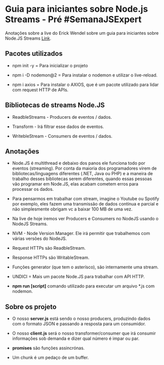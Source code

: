 # Guia para iniciantes sobre Node.js Streams - Pré #SemanaJSExpert

Anotações sobre a live do Erick Wendel sobre um guia para iniciantes sobre Node.JS Streams [Link](https://youtu.be/r-33Hhbvr1M).

## Pacotes utilizados

- npm init -y = Para inicializar o projeto

- npm i -D nodemon@2 = Para instalar o nodemon e utilizar o live-reload.

- npm i axios = Para instalar o AXIOS, que é um pacote utilizado para lidar com request HTTP de APIs.

## Bibliotecas de streams Node.JS

- ReadbleStreams - Producers de eventos / dados.

- Transform - Irá filtrar esse dados de eventos.

- WritebleStream - Consumers de eventos / dados.

## Anotações

- Node.JS é multithread e debaixo dos panos ele funciona todo por eventos (streaming).
Por conta da maioria dos programadores virem de bibliotecas/linguagens diferentes (.NET, Java ou PHP) e a maneira de trabalho desses bibliotecas serem diferentes, quando essas pessoas vão programar em Node.JS, elas acabam cometem erros para processar os dados.

- Para pensarmos em trabalhar com stream, imagine o Youtube ou Spotify por exemplo, eles fazem uma transmissão de dados contínua e parcial e não simplesmente obrigam vc a baixar 100 MB de uma vez.

- Na live de hoje iremos ver Producers e Consumers no NodeJS usando o NodeJS Streams.

- NVM - Node Version Manager. Ele irá permitir que trabalhemos com várias versões do NodeJS.

- Request HTTPs são ReadbleStream.

- Response HTTPs são WritableStream.

- Funções generator (que tem o asterísco), são internamente uma stream.

- UNDICI = Mais um pacote Node.JS para trabalhar com API HTTP.

- **npm run [script]** comando utilizado para executar um arquivo *.js com nodemon.

## Sobre os projeto

- O nosso **server.js** está sendo o nosso producers, produzindo dados com o formato JSON e passando a resposta para um consumidor.

- O nosso **client.js** será o nosso transformer/consumer que irá consumir informações sob demanda e dizer qual número é impar ou par.

- **promises** são funções assincrónas.

- Um chunk é um pedaço de um buffer.
